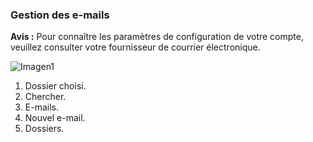 ### Gestion des e-mails

**Avis :** Pour connaître les paramètres de configuration de votre compte, veuillez consulter votre fournisseur de courrier électronique.

![Imagen1](http://static.energysistem.com/images/manuals/42499/56dd9e8b07d4b.jpg)

1. Dossier choisi.
2. Chercher.
3. E-mails.
4. Nouvel e-mail.
5. Dossiers.
